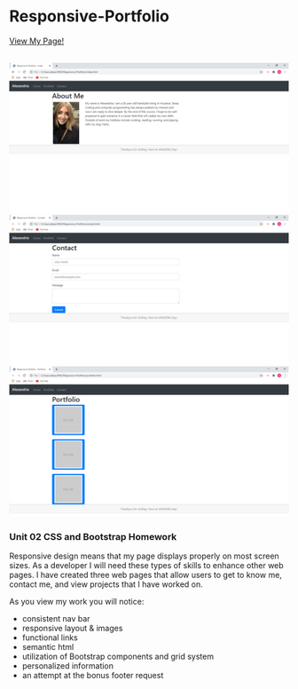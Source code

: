 # Responsive-Portfolio
<a href="https://alexemrob.github.io/Responsive-Portfolio/">View My Page!</a>

<br>
<img src="./assets/images/SSindex.png" alt="index screenshot">
<img src="./assets/images/SScontact.png" alt="contact screenshot">
<img src="./assets/images/SSportfolio.png" alt="portfolio screenshot">

<h3>Unit 02 CSS and Bootstrap Homework</h3>
  <p>Responsive design means that my page displays properly on most screen sizes. As a
     developer I will need these types of skills to enhance other web pages. I have created
     three web pages that allow users to get to know me, contact me, and view projects
     that I have worked on.</p>
  <p>As you view my work you will notice:</p>
  <ul>
  <li>consistent nav bar</li>
  <li>responsive layout & images</li>
  <li>functional links</li>
  <li>semantic html</li>
  <li>utilization of Bootstrap components and grid system</li>
  <li>personalized information</li>
  <li>an attempt at the bonus footer request</li>
  </ul>
